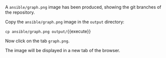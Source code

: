 A `ansible/graph.png` image has been produced, showing the git branches of the repository.

Copy the `ansible/graph.png` image in the `output` directory:

`cp ansible/graph.png output/`{{execute}}

Now click on the tab `graph.png`.

The image will be displayed in a new tab of the browser.
